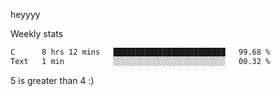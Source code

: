 heyyyy

Weekly stats
<!--START_SECTION:waka-->

```txt
C      8 hrs 12 mins   █████████████████████████   99.68 %
Text   1 min           ░░░░░░░░░░░░░░░░░░░░░░░░░   00.32 %
```

<!--END_SECTION:waka-->
5 is greater than 4 :)
